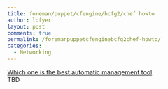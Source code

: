 ```yaml
---
title: foreman/puppet/cfengine/bcfg2/chef howto
author: lofyer
layout: post
comments: true
permalink: /foremanpuppetcfenginebcfg2chef-howto/
categories:
  - Networking
---
```

<a href="http://uberblo.gs/2012/06/cfengine-bcfg2-chef-and-puppet" title="cfengine-bcfg2-chef-and-puppet" target="_blank">Which one is the best automatic management tool</a>  
TBD